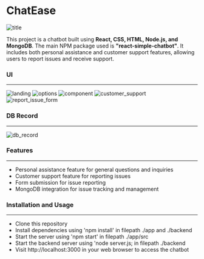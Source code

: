 # ChatEase

![title](https://github.com/ChinmayDharwad24/ChatEase/blob/master/readme_images/title.jpg)

This project is a chatbot built using **React, CSS, HTML, Node.js, and MongoDB**. The main NPM package used is **"react-simple-chatbot"**. It includes both personal assistance and customer support features, allowing users to report issues and receive support.

### UI
------------
![landing](https://github.com/ChinmayDharwad24/ChatEase/blob/master/readme_images/landing.png)
![options](https://github.com/ChinmayDharwad24/ChatEase/blob/master/readme_images/options.png)
![component](https://github.com/ChinmayDharwad24/ChatEase/blob/master/readme_images/component.png)
![customer_support](https://github.com/ChinmayDharwad24/ChatEase/blob/master/readme_images/customer_support.png)
![report_issue_form](https://github.com/ChinmayDharwad24/ChatEase/blob/master/readme_images/report_issue_form.png)

### DB Record
-------------
![db_record](https://github.com/ChinmayDharwad24/ChatEase/blob/master/readme_images/db_record.png)

### Features
-------------
- Personal assistance feature for general questions and inquiries
- Customer support feature for reporting issues
- Form submission for issue reporting
- MongoDB integration for issue tracking and management

### Installation and Usage
--------------
- Clone this repository
- Install dependencies using 'npm install' in filepath ./app and ./backend
- Start the server using 'npm start' in filepath ./app/src
- Start the backend server using 'node server.js; in filepath ./backend
- Visit http://localhost:3000 in your web browser to access the chatbot

